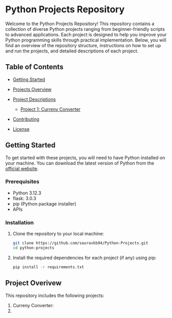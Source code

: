 # Python Projects Repository

Welcome to the Python Projects Repository! This repository contains a collection of diverse Python projects ranging from beginner-friendly scripts to advanced applications. Each project is designed to help you improve your Python programming skills through practical implementation. Below, you will find an overview of the repository structure, instructions on how to set up and run the projects, and detailed descriptions of each project.


## Table of Contents

- [Getting Started](#getting-started)
- [Projects Overview](#projects-overview)
- [Project Descriptions](#project-descriptions)
  - [Project 1: Curreny Converter](#project-1-currenyconverter )

- [Contributing](#contributing)
- [License](#license)


## Getting Started

To get started with these projects, you will need to have Python installed on your machine. You can download the latest version of Python from the [official website](https://www.python.org/downloads/).

### Prerequisites

- Python 3.12.3
- flask: 3.0.3
- pip (Python package installer)
- APIs

### Installation

1. Clone the repository to your local machine:
   ```bash
   git clone https://github.com/sauravkb94/Python-Projects.git
   cd python-projects

2. Install the required dependencies for each project (if any) using pip:
   ```bash
   pip install -r requirements.txt


## Project Overivew 

This repository includes the following projects:

1. Curreny Converter:
2. 


